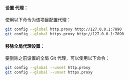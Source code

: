 #### 设置 代理：

使用以下命令为该项目配置代理：

```bash
git config --global http.proxy http://127.0.0.1:7890
git config --global https.proxy http://127.0.0.1:7890
```

#### 移除全局代理设置：

要删除之前设置的全局 Git 代理，可以使用以下命令：

```bash
git config --global --unset http.proxy
git config --global --unset https.proxy
```
